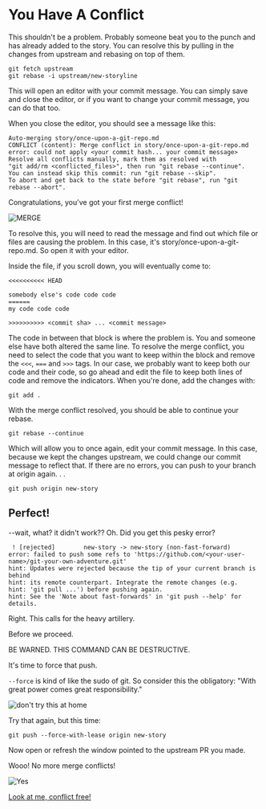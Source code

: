 # You Have A Conflict

This shouldn't be a problem. Probably someone beat you to the punch and has
already added to the story. You can resolve this by pulling in the changes from
upstream and rebasing on top of them.

```
git fetch upstream
git rebase -i upstream/new-storyline
```
This will open an editor with your commit message. You can simply save and
close the editor, or if you want to change your commit message, you can do that
too.

When you close the editor, you should see a message like this:

```
Auto-merging story/once-upon-a-git-repo.md
CONFLICT (content): Merge conflict in story/once-upon-a-git-repo.md
error: could not apply <your commit hash... your commit message>
Resolve all conflicts manually, mark them as resolved with
"git add/rm <conflicted_files>", then run "git rebase --continue".
You can instead skip this commit: run "git rebase --skip".
To abort and get back to the state before "git rebase", run "git rebase --abort".
```

Congratulations, you've got your first merge conflict!

![MERGE](https://cdn-images-1.medium.com/max/1600/1*McV_rylg2T2Y6dOb1x3wCw.gif)


To resolve this, you will need to read the message and find out which file or
files are causing the problem. In this case, it's
story/once-upon-a-git-repo.md. So open it with your editor.

Inside the file, if you scroll down, you will eventually come to:

```
<<<<<<<<<< HEAD

somebody else's code code code
======
my code code code

>>>>>>>>>> <commit sha> ... <commit message>
```

The code in between that block is where the problem is. You and someone else
have both altered the same line. To resolve the merge conflict, you need to
select the code that you want to keep within the block and remove the `<<<`,
`===` and `>>>` tags. In our case, we probably want to keep both our code and
their code, so go ahead and edit the file to keep both lines of code and remove
the indicators. When you're done, add the changes with:

```
git add .
```

With the merge conflict resolved, you should be able to continue your rebase.

```
git rebase --continue
```

Which will allow you to once again, edit your commit message. In this case,
because we kept the changes upstream, we could change our commit message to
reflect that.
If there are no errors, you can push to your branch at origin again. . .

```
git push origin new-story
```

## Perfect!

--wait, what? it didn't work?? Oh. Did you get this pesky error?

```
 ! [rejected]        new-story -> new-story (non-fast-forward)
error: failed to push some refs to 'https://github.com/<your-user-name>/git-your-own-adventure.git'
hint: Updates were rejected because the tip of your current branch is behind
hint: its remote counterpart. Integrate the remote changes (e.g.
hint: 'git pull ...') before pushing again.
hint: See the 'Note about fast-forwards' in 'git push --help' for details.
```

Right. This calls for the heavy artillery.

Before we proceed.

BE WARNED. THIS COMMAND CAN BE DESTRUCTIVE.

It's time to force that push.

`--force` is kind of like the sudo of git. So consider this the obligatory:
"With great power comes great responsibility."

![don't try this at home](https://cdn-images-1.medium.com/max/1600/1*h_k_S8AKyK84BHrNZsaQOA.png)

Try that again, but this time:

```
git push --force-with-lease origin new-story
```
Now open or refresh the window pointed to the upstream PR you made.

Wooo! No more merge conflicts!

![Yes](https://media.giphy.com/media/3ohzAu2U1tOafteBa0/giphy.gif)

[Look at me, conflict free!](success.md)
